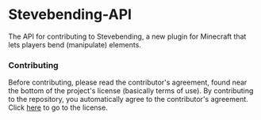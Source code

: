 # Stevebending-API

The API for contributing to Stevebending, a new plugin for Minecraft that lets players bend (manipulate) elements.


### Contributing

Before contributing, please read the contributor's agreement, found near the bottom of the project's license (basically terms of use). By contributing to the repository, you automatically agree to the contributor's agreement. Click [here](https://github.com/0ct0ber/Stevebending-API/blob/master/LICENSE.txt) to go to the license.
